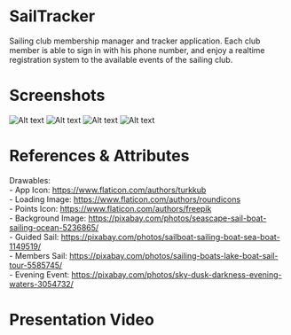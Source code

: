 # SailTracker
Sailing club membership manager and tracker application.
Each club member is able to sign in with his phone number, and enjoy a realtime registration system to the available events of the sailing club.

# Screenshots
![Alt text](/screenshots/home.jpg?raw=true "Home Screen")
![Alt text](/screenshots/calendar.jpg?raw=true "Calendar Screen")
![Alt text](/screenshots/gallery.jpg?raw=true "Gallery Screen")
![Alt text](/screenshots/explore.jpg?raw=true "Explore Screen")

# References & Attributes
Drawables:   
	- App Icon: https://www.flaticon.com/authors/turkkub  
	- Loading Image: https://www.flaticon.com/authors/roundicons  
	- Points Icon: https://www.flaticon.com/authors/freepik  
	- Background Image: https://pixabay.com/photos/seascape-sail-boat-sailing-ocean-5236865/  
	- Guided Sail: https://pixabay.com/photos/sailboat-sailing-boat-sea-boat-1149519/  
	- Members Sail: https://pixabay.com/photos/sailing-boats-lake-boat-sail-tour-5585745/  
	- Evening Event: https://pixabay.com/photos/sky-dusk-darkness-evening-waters-3054732/  
	


# Presentation Video